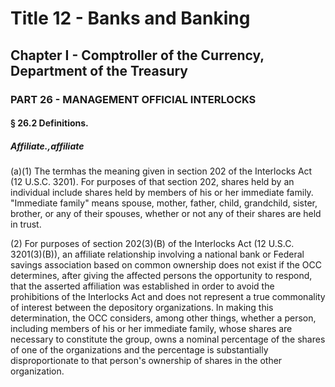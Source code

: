 
# Title 12 - Banks and Banking
## Chapter I - Comptroller of the Currency, Department of the Treasury
### PART 26 - MANAGEMENT OFFICIAL INTERLOCKS
#### § 26.2 Definitions.
##### Affiliate.,affiliate

(a)(1) The termhas the meaning given in section 202 of the Interlocks Act (12 U.S.C. 3201). For purposes of that section 202, shares held by an individual include shares held by members of his or her immediate family. "Immediate family" means spouse, mother, father, child, grandchild, sister, brother, or any of their spouses, whether or not any of their shares are held in trust.

(2) For purposes of section 202(3)(B) of the Interlocks Act (12 U.S.C. 3201(3)(B)), an affiliate relationship involving a national bank or Federal savings association based on common ownership does not exist if the OCC determines, after giving the affected persons the opportunity to respond, that the asserted affiliation was established in order to avoid the prohibitions of the Interlocks Act and does not represent a true commonality of interest between the depository organizations. In making this determination, the OCC considers, among other things, whether a person, including members of his or her immediate family, whose shares are necessary to constitute the group, owns a nominal percentage of the shares of one of the organizations and the percentage is substantially disproportionate to that person's ownership of shares in the other organization.
